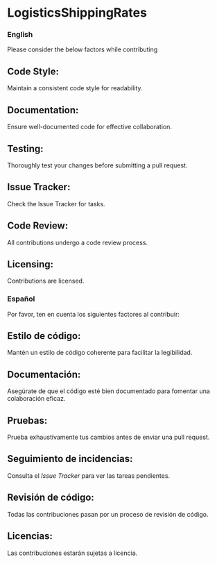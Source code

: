 # LogisticsShippingRates
### English

Please consider the below factors while contributing

## Code Style:

Maintain a consistent code style for readability.

## Documentation:

Ensure well-documented code for effective collaboration.

## Testing:

Thoroughly test your changes before submitting a pull request.

## Issue Tracker:

Check the Issue Tracker for tasks.

## Code Review:

All contributions undergo a code review process.

## Licensing:

Contributions are licensed.


### Español

Por favor, ten en cuenta los siguientes factores al contribuir:

## Estilo de código:

Mantén un estilo de código coherente para facilitar la legibilidad.

## Documentación:

Asegúrate de que el código esté bien documentado para fomentar una colaboración eficaz.

## Pruebas:

Prueba exhaustivamente tus cambios antes de enviar una pull request.

## Seguimiento de incidencias:

Consulta el *Issue Tracker* para ver las tareas pendientes.

## Revisión de código:

Todas las contribuciones pasan por un proceso de revisión de código.

## Licencias:

Las contribuciones estarán sujetas a licencia.
